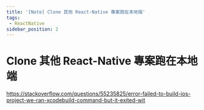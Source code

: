 ```yaml
---
title: '[Note] Clone 其他 React-Native 專案跑在本地端'
tags:
 - ReactNative
sidebar_position: 2
---
```


# Clone 其他 React-Native 專案跑在本地端

https://stackoverflow.com/questions/55235825/error-failed-to-build-ios-project-we-ran-xcodebuild-command-but-it-exited-wit